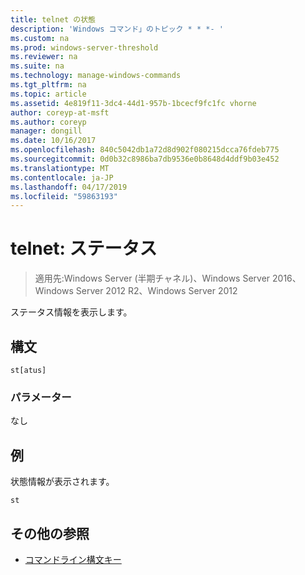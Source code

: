 ```yaml
---
title: telnet の状態
description: 'Windows コマンド」のトピック * * *- '
ms.custom: na
ms.prod: windows-server-threshold
ms.reviewer: na
ms.suite: na
ms.technology: manage-windows-commands
ms.tgt_pltfrm: na
ms.topic: article
ms.assetid: 4e819f11-3dc4-44d1-957b-1bcecf9fc1fc vhorne
author: coreyp-at-msft
ms.author: coreyp
manager: dongill
ms.date: 10/16/2017
ms.openlocfilehash: 840c5042db1a72d8d902f080215dcca76fdeb775
ms.sourcegitcommit: 0d0b32c8986ba7db9536e0b8648d4ddf9b03e452
ms.translationtype: MT
ms.contentlocale: ja-JP
ms.lasthandoff: 04/17/2019
ms.locfileid: "59863193"
---
```

# <a name="telnet-status"></a>telnet: ステータス

>適用先:Windows Server (半期チャネル)、Windows Server 2016、Windows Server 2012 R2、Windows Server 2012

ステータス情報を表示します。   
## <a name="syntax"></a>構文  
```  
st[atus]  
```  
### <a name="parameters"></a>パラメーター  
なし  
## <a name="BKMK_Examples"></a>例  
状態情報が表示されます。  
```  
st  
```  
## <a name="additional-references"></a>その他の参照  
-   [コマンドライン構文キー](command-line-syntax-key.md)  
